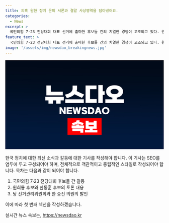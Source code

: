 ```yaml
---
title: 의혹 원한 정계 은퇴 서론과 결말 사상영역을 담아냈어요.
categories:
  - News
excerpt: >
  국민의힘 7·23 전당대회 대표 선거에 출마한 후보들 간의 치열한 경쟁이 고조되고 있다. 원희룡 후보와 한동훈 후보는 의혹과 이념성향을 놓고 치열한 공세를 벌이며 논란을 일으키고 있다. 특히 한동훈 후보와 원희룡 후보 간의 갈등은 여당 내부에도 우려를 불러일으키고 있으며, 논란이 더욱 확산될 가능성도 제기되고 있다. 당 선거관리위원회가 선거전의 소모적 진실공방을 우려하며 적극적 대응을 모색하고 있는 가운데, 국민의 관심이 집중되고 있는 상황이다.
feature_text: >
  국민의힘 7·23 전당대회 대표 선거에 출마한 후보들 간의 치열한 경쟁이 고조되고 있다. 원희룡 후보와 한동훈 후보는 의혹과 이념성향을 놓고 치열한 공세를 벌이며 논란을 일으키고 있다. 특히 한동훈 후보와 원희룡 후보 간의 갈등은 여당 내부에도 우려를 불러일으키고 있으며, 논란이 더욱 확산될 가능성도 제기되고 있다. 당 선거관리위원회가 선거전의 소모적 진실공방을 우려하며 적극적 대응을 모색하고 있는 가운데, 국민의 관심이 집중되고 있는 상황이다.
image: '/assets/img/newsdao_breakingnews.jpg'
---
```


<p><img src="/assets/img/newsdao_breakingnews.jpg" alt="ranknews 속보" /></p>

<p>한국 정치에 대한 최신 소식과 갈등에 대한 기사를 작성해야 합니다. 이 기사는 SEO를 염두에 두고 구성되어야 하며, 전체적으로 객관적이고 중립적인 스타일로 작성되어야 합니다. 목차는 다음과 같이 되어야 합니다.</p>

<ol>
<li>국민의힘 7·23 전당대회 후보들 간 갈등</li>
<li>원희룡 후보와 한동훈 후보의 토론 내용</li>
<li>당 선거관리위원회와 한 중진 의원의 발언</li>
</ol>

<p>이에 따라 첫 번째 섹션을 작성하겠습니다.</p>
실시간 뉴스 속보는, <a href="https://newsdao.kr" rel="dofollow">https://newsdao.kr</a>


